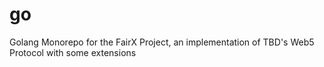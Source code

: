 # go
Golang Monorepo for the FairX Project, an implementation of TBD's Web5 Protocol with some extensions
